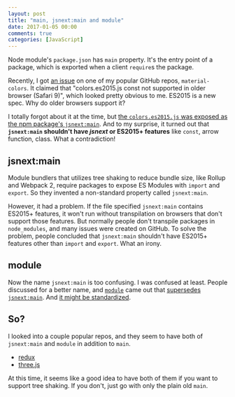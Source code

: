 ```yaml
---
layout: post
title: "main, jsnext:main and module"
date: 2017-01-05 00:00
comments: true
categories: [JavaScript]
---
```


Node module's `package.json` has `main` property. It's the entry point of a package, which is exported when a client `require`s the package.

Recently, I got [an issue](https://github.com/shuhei/material-colors/issues/13) on one of my popular GitHub repos, `material-colors`. It claimed that "colors.es2015.js const not supported in older browser (Safari 9)", which looked pretty obvious to me. ES2015 is a new spec. Why do older browsers support it?

I totally forgot about it at the time, but [the `colors.es2015.js` was exposed as the npm package's `jsnext:main`](https://github.com/shuhei/material-colors/pull/10). And to my surprise, it turned out that **`jsnext:main` shouldn't have *jsnext* or ES2015+ features** like `const`, arrow function, class. What a contradiction!

## jsnext:main

Module bundlers that utilizes tree shaking to reduce bundle size, like Rollup and Webpack 2, require packages to expose ES Modules with `import` and `export`. So they invented a non-standard property called `jsnext:main`.

However, it had a problem. If the file specified `jsnext:main` contains ES2015+ features, it won't run without transpilation on browsers that don't support those features. But normally people don't transpile packages in `node_modules`, and many issues were created on GitHub. To solve the problem, people concluded that `jsnext:main` shouldn't have ES2015+ features other than `import` and `export`. What an irony.

## module

Now the name `jsnext:main` is too confusing. I was confused at least. People discussed for a better name, and [`module`](https://github.com/rollup/rollup/wiki/pkg.module) came out that [supersedes `jsnext:main`](https://github.com/rollup/rollup/wiki/jsnext:main). And [it might be standardized](https://nodesource.com/blog/es-modules-and-node-js-hard-choices/).

## So?

I looked into a couple popular repos, and they seem to have both of `jsnext:main` and `module` in addition to `main`.

- [redux](https://github.com/reactjs/redux/blob/master/package.json)
- [three.js](https://github.com/mrdoob/three.js/blob/dev/package.json)

At this time, it seems like a good idea to have both of them if you want to support tree shaking. If you don't, just go with only the plain old `main`.
